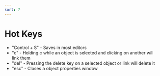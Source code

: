 ```yaml
---
sort: 7
---
```


# Hot Keys

- "Control + S" - Saves in most editors
- "c" - Holding c while an object is selected and clicking on another will link them
- "del" - Pressing the delete key on a selected object or link will delete it
- "esc" - Closes a object properties window
